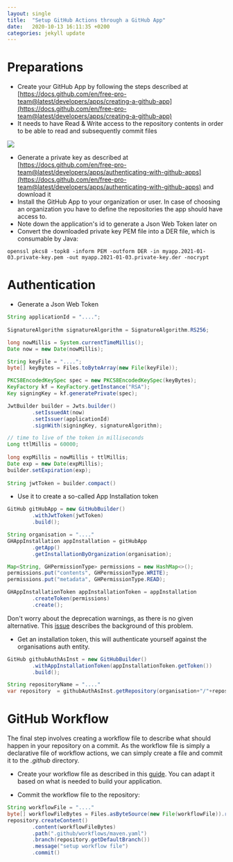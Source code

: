 ```yaml
---
layout: single
title:  "Setup GitHub Actions through a GitHub App"
date:   2020-10-13 16:11:35 +0200
categories: jekyll update
---
```


# Preparations

* Create your GitHub App by following the steps described at [https://docs.github.com/en/free-pro-team@latest/developers/apps/creating-a-github-app](https://docs.github.com/en/free-pro-team@latest/developers/apps/creating-a-github-app)
* It needs to have Read & Write access to the repository contents in order to be able to read and subsequently commit files

![](/assets/images/github.png)
  
* Generate a private key as described at [https://docs.github.com/en/free-pro-team@latest/developers/apps/authenticating-with-github-apps](https://docs.github.com/en/free-pro-team@latest/developers/apps/authenticating-with-github-apps)
  and download it
* Install the GitHub App to your organization or user. In case of choosing an organization you have to define the repositories
  the app should have access to.
* Note down the application's id to generate a Json Web Token later on
* Convert the downloaded private key PEM file into a DER file, which is consumable by Java:  

```shell
openssl pkcs8 -topk8 -inform PEM -outform DER -in myapp.2021-01-03.private-key.pem -out myapp.2021-01-03.private-key.der -nocrypt
```


# Authentication

* Generate a Json Web Token  

```java
String applicationId = "....";
        
SignatureAlgorithm signatureAlgorithm = SignatureAlgorithm.RS256;

long nowMillis = System.currentTimeMillis();
Date now = new Date(nowMillis);

String keyFile = "....";
byte[] keyBytes = Files.toByteArray(new File(keyFile));

PKCS8EncodedKeySpec spec = new PKCS8EncodedKeySpec(keyBytes);
KeyFactory kf = KeyFactory.getInstance("RSA");
Key signingKey = kf.generatePrivate(spec);

JwtBuilder builder = Jwts.builder()
        .setIssuedAt(now)
        .setIssuer(applicationId)
        .signWith(signingKey, signatureAlgorithm);

// time to live of the token in milliseconds
Long ttlMillis = 60000;
        
long expMillis = nowMillis + ttlMillis;
Date exp = new Date(expMillis);
builder.setExpiration(exp);
 
String jwtToken = builder.compact()
```
* Use it to create a so-called App Installation token

```java
GitHub gitHubApp = new GitHubBuilder()
        .withJwtToken(jwtToken)
        .build();

String organisation = "...."
GHAppInstallation appInstallation = gitHubApp
        .getApp()
        .getInstallationByOrganization(organisation);

Map<String, GHPermissionType> permissions = new HashMap<>();
permissions.put("contents", GHPermissionType.WRITE);
permissions.put("metadata", GHPermissionType.READ);

GHAppInstallationToken appInstallationToken = appInstallation
        .createToken(permissions)
        .create();
```

Don't worry about the deprecation warnings, as there is no given alternative. 
This [issue](https://github.com/hub4j/github-api/issues/961) describes the background of this problem.

* Get an installation token, this will authenticate yourself against the organisations auth entity.

```java
GitHub githubAuthAsInst = new GitHubBuilder()
        .withAppInstallationToken(appInstallationToken.getToken())
        .build();

String repositoryName = "...."
var repository  = githubAuthAsInst.getRepository(organisation+"/"+repositoryName);
```

# GitHub Workflow

The final step involves creating a workflow file to describe what should happen in your repository on a commit. As the workflow file
is simply a declarative file of workflow actions, we can simply create a file and commit it to the _.github_ directory.

* Create your workflow file as described in this [guide](https://docs.github.com/en/free-pro-team@latest/actions/guides/building-and-testing-java-with-maven). 
  You can adapt it based on what is needed to build your application. 

* Commit the workflow file to the repository:

```java
String workflowFile = "...."
byte[] workflowFileBytes = Files.asByteSource(new File(workflowFile)).read();
repository.createContent()
        .content(workflowFileBytes)
        .path(".github/workflows/maven.yaml")
        .branch(repository.getDefaultBranch())
        .message("setup workflow file")
        .commit()
```

